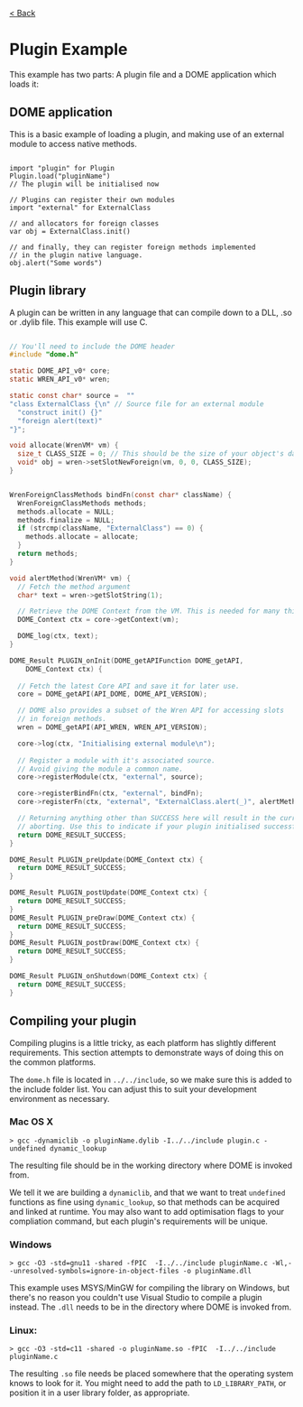 [< Back](.)

Plugin Example
============
This example has two parts: A plugin file and a DOME application which loads it:

## DOME application

This is a basic example of loading a plugin, and making use of an external module
to access native methods.

```wren

import "plugin" for Plugin
Plugin.load("pluginName")
// The plugin will be initialised now

// Plugins can register their own modules
import "external" for ExternalClass

// and allocators for foreign classes
var obj = ExternalClass.init()

// and finally, they can register foreign methods implemented
// in the plugin native language.
obj.alert("Some words")

```


## Plugin library

A plugin can be written in any language that can compile down to a DLL, .so or .dylib file. This example will use C.

```c

// You'll need to include the DOME header
#include "dome.h"

static DOME_API_v0* core;
static WREN_API_v0* wren;

static const char* source =  ""
"class ExternalClass {\n" // Source file for an external module
  "construct init() {}"
  "foreign alert(text)"
"}";

void allocate(WrenVM* vm) {
  size_t CLASS_SIZE = 0; // This should be the size of your object's data
  void* obj = wren->setSlotNewForeign(vm, 0, 0, CLASS_SIZE);
}


WrenForeignClassMethods bindFn(const char* className) {
  WrenForeignClassMethods methods;
  methods.allocate = NULL;
  methods.finalize = NULL;
  if (strcmp(className, "ExternalClass") == 0) {
    methods.allocate = allocate;
  }
  return methods;
}

void alertMethod(WrenVM* vm) {
  // Fetch the method argument
  char* text = wren->getSlotString(1);

  // Retrieve the DOME Context from the VM. This is needed for many things.
  DOME_Context ctx = core->getContext(vm);

  DOME_log(ctx, text);
}

DOME_Result PLUGIN_onInit(DOME_getAPIFunction DOME_getAPI,
    DOME_Context ctx) {
  
  // Fetch the latest Core API and save it for later use.
  core = DOME_getAPI(API_DOME, DOME_API_VERSION);

  // DOME also provides a subset of the Wren API for accessing slots
  // in foreign methods.
  wren = DOME_getAPI(API_WREN, WREN_API_VERSION);

  core->log(ctx, "Initialising external module\n");
  
  // Register a module with it's associated source.
  // Avoid giving the module a common name.
  core->registerModule(ctx, "external", source);

  core->registerBindFn(ctx, "external", bindFn);
  core->registerFn(ctx, "external", "ExternalClass.alert(_)", alertMethod);

  // Returning anything other than SUCCESS here will result in the current fiber
  // aborting. Use this to indicate if your plugin initialised successfully.
  return DOME_RESULT_SUCCESS;
}

DOME_Result PLUGIN_preUpdate(DOME_Context ctx) {
  return DOME_RESULT_SUCCESS;
}

DOME_Result PLUGIN_postUpdate(DOME_Context ctx) {
  return DOME_RESULT_SUCCESS;
}
DOME_Result PLUGIN_preDraw(DOME_Context ctx) {
  return DOME_RESULT_SUCCESS;
}
DOME_Result PLUGIN_postDraw(DOME_Context ctx) {
  return DOME_RESULT_SUCCESS;
}

DOME_Result PLUGIN_onShutdown(DOME_Context ctx) {
  return DOME_RESULT_SUCCESS;
}

```

## Compiling your plugin

Compiling plugins is a little tricky, as each platform has slightly different requirements. This section attempts to demonstrate ways of doing this on the common platforms.


The `dome.h` file is located in `../../include`, so we make sure this is added to the include folder list. You can adjust this to suit your development environment as necessary.

### Mac OS X
```
> gcc -dynamiclib -o pluginName.dylib -I../../include plugin.c -undefined dynamic_lookup
```

The resulting file should be in the working directory where DOME is invoked from.

We tell it we are building a `dynamiclib`, and that we want to treat `undefined` functions as fine using `dynamic_lookup`, so that methods can be acquired and linked at runtime. You may also want to add optimisation flags to your compliation command, but each plugin's requirements will be unique.

### Windows
```
> gcc -O3 -std=gnu11 -shared -fPIC  -I../../include pluginName.c -Wl,--unresolved-symbols=ignore-in-object-files -o pluginName.dll
```
This example uses MSYS/MinGW for compiling the library on Windows, but there's no reason you couldn't use Visual Studio to compile a plugin instead. The `.dll` needs to be in the directory where DOME is invoked from.

### Linux:
```
> gcc -O3 -std=c11 -shared -o pluginName.so -fPIC  -I../../include pluginName.c
```
The resulting `.so` file needs be placed somewhere that the operating system knows to look for it. You might need to add the path to `LD_LIBRARY_PATH`, or position it in a user library folder, as appropriate.


